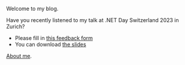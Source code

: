 Welcome to my blog.

Have you recently listened to my talk at .NET Day Switzerland 2023 in Zurich?
- Please fill in [this feedback form](https://forms.gle/vQANizfBGLHMa6QG9)
- You can download [the slides](https://github.com/andreiepure/DependencyConfusionDemo/tree/main/slides)

[About me](about.md).
